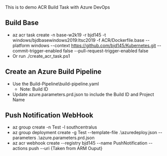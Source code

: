 This is to demo ACR Build Task with Azure DevOps

## Build Base
* az acr task create -n base-w2k19 -r bjd145 -t windows/bjdbasewindows2019:ltsc2019 
    -f ACR/Dockerfile.base
    --platform windows 
    --context https://github.com/bjd145/Kubernetes.git 
    --commit-trigger-enabled false 
    --pull-request-trigger-enabled false
* Or run ./create_acr_task.ps1 

## Create an Azure Build Pipeline 
* Use the Build-Pipeline\build-pipeline.yaml 
    * Note: Build ID 
* Update azure.parameters.prd.json to include the Build ID and Project Name

## Push Notification WebHook
* az group create -n Test -l southcentralus
* az group deployment create -g Test --template-file .\azuredeploy.json --parameters .\azure.parameters.prd.json
* az acr webhook create --registry bjd145 --name PushNotification --actions push --uri {Taken from ARM Ouput}

